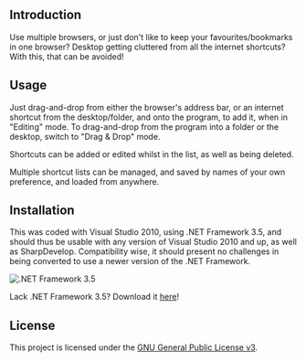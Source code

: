 ## Introduction

Use multiple browsers, or just don't like to keep your favourites/bookmarks in one browser? Desktop getting cluttered from all the internet shortcuts? With this, that can be avoided!

## Usage

Just drag-and-drop from either the browser's address bar, or an internet shortcut from the desktop/folder, and onto the program, to add it, when in "Editing" mode. To drag-and-drop from the program into a folder or the desktop, switch to "Drag & Drop" mode.

Shortcuts can be added or edited whilst in the list, as well as being deleted.

Multiple shortcut lists can be managed, and saved by names of your own preference, and loaded from anywhere.

## Installation

This was coded with Visual Studio 2010, using .NET Framework 3.5, and should thus be usable with any version of Visual Studio 2010 and up, as well as SharpDevelop. Compatibility wise, it should present no challenges in being converted to use a newer version of the .NET Framework.

![.NET Framework 3.5](https://public-dm2306.files.1drv.com/y3pXtgOa3VAq1KJC17mOmtDEPHusKHAB9-7yuC54hI8Y09iMHkj7cSTqPzm-c2hu7OPOEI-ixow1bGvhOElUZRiFtFmgt8BNExvufrWkuXzyzmYY1WE-v_-1nYVuGdbqrPq/NET-Frmwrk_h_rgb.png?rdrts=142979546)

Lack .NET Framework 3.5? Download it [here](https://www.microsoft.com/en-us/download/details.aspx?id=21)!

## License

This project is licensed under the [GNU General Public License v3](LICENSE.md).